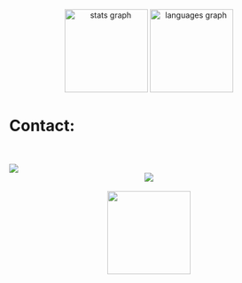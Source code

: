 <h2 align="left"></h2>

###

<div align="center">
  <img src="https://github-readme-stats.vercel.app/api?hide_title=false&hide_rank=false&show_icons=true&include_all_commits=true&count_private=true&disable_animations=false&theme=dark&locale=en&hide_border=true&username=Georgee1337" height="150" alt="stats graph"  />
  <img src="https://github-readme-stats.vercel.app/api/top-langs?locale=en&hide_title=false&layout=compact&card_width=320&langs_count=5&theme=dark&hide_border=true&username=Georgee1337" height="150" alt="languages graph"  />
</div>

###
  # Contact:
<br clear="both">

<div align="center">
  <a href="https://t.me/criminology" target="_blank"></a>
</div>

<br clear="both">

<img align="center" src="https://profile-counter.glitch.me/Georgee/count.svg?"  />
<div align="center">
   <img src="https://profile-counter.glitch.me/Georgee/count.svg?"  />
</div>

<br clear="both">

<div align="center">
  <img align="center" height="150" src="https://avatars.githubusercontent.com/u/88823233?v=4"  />
</div>
